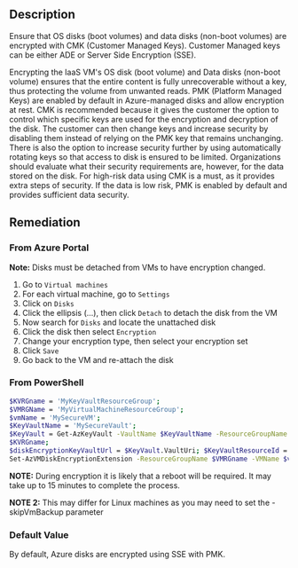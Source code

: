 ## Description

Ensure that OS disks (boot volumes) and data disks (non-boot volumes) are encrypted with CMK (Customer Managed Keys). Customer Managed keys can be either ADE or Server Side Encryption (SSE).

Encrypting the IaaS VM's OS disk (boot volume) and Data disks (non-boot volume) ensures that the entire content is fully unrecoverable without a key, thus protecting the volume from unwanted reads. PMK (Platform Managed Keys) are enabled by default in Azure-managed disks and allow encryption at rest. CMK is recommended because it gives the customer the option to control which specific keys are used for the encryption and decryption of the disk. The customer can then change keys and increase security by disabling them instead of relying on the PMK key that remains unchanging. There is also the option to increase security further by using automatically rotating keys so that access to disk is ensured to be limited. Organizations should evaluate what their security requirements are, however, for the data stored on the disk. For high-risk data using CMK is a must, as it provides extra steps of security. If the data is low risk, PMK is enabled by default and provides sufficient data security.

## Remediation

### From Azure Portal

**Note:** Disks must be detached from VMs to have encryption changed.

1. Go to `Virtual machines`
2. For each virtual machine, go to `Settings`
3. Click on `Disks`
4. Click the ellipsis (...), then click `Detach` to detach the disk from the VM
5. Now search for `Disks` and locate the unattached disk
6. Click the disk then select `Encryption`
7. Change your encryption type, then select your encryption set
8. Click `Save`
9. Go back to the VM and re-attach the disk

### From PowerShell

```bash
$KVRGname = 'MyKeyVaultResourceGroup';
$VMRGName = 'MyVirtualMachineResourceGroup';
$vmName = 'MySecureVM';
$KeyVaultName = 'MySecureVault';
$KeyVault = Get-AzKeyVault -VaultName $KeyVaultName -ResourceGroupName
$KVRGname;
$diskEncryptionKeyVaultUrl = $KeyVault.VaultUri; $KeyVaultResourceId = $KeyVault.ResourceId;
Set-AzVMDiskEncryptionExtension -ResourceGroupName $VMRGname -VMName $vmName -DiskEncryptionKeyVaultUrl $diskEncryptionKeyVaultUrl - DiskEncryptionKeyVaultId $KeyVaultResourceId;
```

**NOTE:** During encryption it is likely that a reboot will be required. It may take up to 15 minutes to complete the process.

**NOTE 2:** This may differ for Linux machines as you may need to set the -skipVmBackup parameter

### Default Value

By default, Azure disks are encrypted using SSE with PMK.
